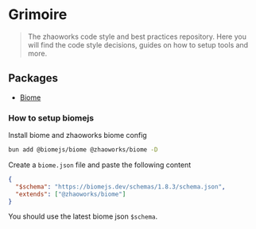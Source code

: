 # Grimoire

> The zhaoworks code style and best practices repository. Here you will find the code style decisions, guides on how to setup tools and more.

## Packages

- [Biome](packages/biome/README.md)

### How to setup biomejs

Install biome and zhaoworks biome config

```sh
bun add @biomejs/biome @zhaoworks/biome -D
```

Create a `biome.json` file and paste the following content

```json
{
  "$schema": "https://biomejs.dev/schemas/1.8.3/schema.json",
  "extends": ["@zhaoworks/biome"]
}
```

You should use the latest biome json `$schema`.

